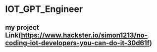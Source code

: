 # IOT_GPT_Engineer

## my project Link(https://www.hackster.io/simon1213/no-coding-iot-developers-you-can-do-it-30d61f)
